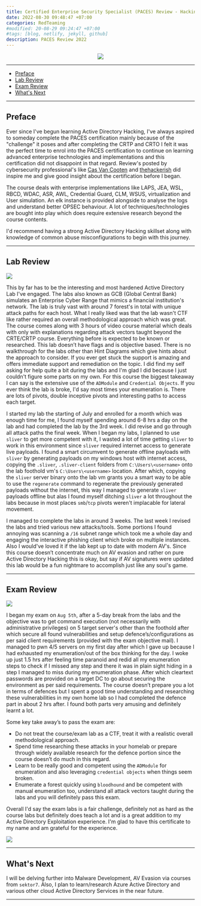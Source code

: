 ```yaml
---
title: Certified Enterprise Security Specialist (PACES) Review - Hacking "Global Central Bank (GCB)"
date: 2022-08-30 09:48:47 +07:00
categories: RedTeaming
#modified: 20-08-29 09:24:47 +07:00
#tags: [blog, netlify, jekyll, github]
description: PACES Review 2022
---
```


<p align="center">
     <img src="https://raw.githubusercontent.com/m3rcer/m3rcer.github.io/master/_posts/redteaming/Paces_Review/forest-map.png">
</p>

-------------------------------------------------------

- [Preface](#preface)
- [Lab Review](#lab-review)
- [Exam Review](#exam-review)
- [What's Next](#whats-next)

-------------------------------------------------------

## Preface

Ever since I've begun learning Active Directory Hacking, I've always aspired to someday complete the PACES certification mainly because of the "challenge" it poses and after completing the CRTP and CRTO I felt it was the perfect time to enrol into the PACES certification to continue on learning advanced enterprise technologies and implementations and this certification did not disappoint in that regard. Review's posted by cybersecurity professional's like [Cas Van Cooten](https://casvancooten.com/posts/2021/10/so-you-wanna-hack-a-bank-global-central-bank-paces-certification-review/) and [thehackerish](https://www.youtube.com/watch?v=XnvWijxOu1A) did inspire me and give good insight about the certification before I began.

The course deals with enterprise implementations like LAPS, JEA, WSL, RBCD, WDAC, ASR, AWL, Credential Guard, CLM, WSUS, virtualization and User simulation. An elk instance is provided alongside to analyse the logs and understand better OPSEC behaviour. A lot of techniques/technologies are bought into play which does require extensive research beyond the course contents.

I'd recommend having a strong Active Directory Hacking skillset along with knowledge of common abuse misconfigurations to begin with this journey.

-------------------------------------------------------

## Lab Review

![](https://github.com/m3rcer/m3rcer.github.io/raw/master/_posts/redteaming/Paces_Review/lab.png)

This by far has to be the interesting and most hardened Active Directory Lab I've engaged. The labs also known as GCB (Global Central Bank) simulates an Enterprise Cyber Range that mimics a financial institution's network. The lab is truly vast with around 7 forest's in total with unique attack paths for each host. What I really liked was that the lab wasn't CTF like rather required an overall methodological approach which was great. The course comes along with 3 hours of video course material which deals with only with explanations regarding attack vectors taught beyond the CRTE/CRTP course. Everything before is expected to be known or researched. 
This lab doesn’t have flags and is objective based. There is no walkthrough for the labs other than Hint Diagrams which give hints about the approach to consider. If you ever get stuck the support is amazing and offers immediate support and remediation on the topic. I did find my self asking for help quite a bit during the labs and I'm glad I did because I just couldn't figure some parts on my own. 
For this course the biggest takeaway I can say is the extensive use of the `ADModule` and `Credential Objects`. If you ever think the lab is broke, I'd say most times your enumeration is. There are lots of pivots, double inceptive pivots and interesting paths to access each target.

I started my lab the starting of July and enrolled for a month which was enough time for me, I found myself spending around 6-8 hrs a day on the lab and had completed the lab by the 3rd week. I did revise and go through all attack paths the final week. When I began my labs, I planned to use `sliver` to get more competent with it, I wasted a lot of time getting `sliver` to work in this environment since `sliver` required internet access to generate live payloads. I found a smart circumvent to generate offline payloads with `sliver` by generating payloads on my windows host with internet access, copying the `.sliver`, `.sliver-client` folders from `C:\Users\<username>` onto the lab foothold vm's `C:\Users\<username>` location. After which, copying the `sliver` server binary onto the lab vm grants you a smart way to be able to use the `regenerate` command to regenerate the previously generated payloads without the internet, this way I managed to generate `sliver` payloads offline but alas I found myself ditching `sliver` a lot throughout the labs because in most places `smb`/`tcp` pivots weren't implacable for lateral movement.

I managed to complete the labs in around 3 weeks. The last week I revised the labs and tried various new attacks/tools. Some portions I found annoying was scanning a `/16` subnet range which took me a whole day and engaging the interactive phishing client which broke on multiple instances. Also I would've loved it if the lab kept up to date with modern AV's. Since this course doesn’t concentrate much on AV evasion and rather on pure Active Directory Hacking this is okay, but say if AV signatures were updated this lab would be a fun nightmare to accomplish just like any soul's game.

-------------------------------------------------------

## Exam Review

![](https://github.com/m3rcer/m3rcer.github.io/raw/master/_posts/redteaming/Paces_Review/lab2.png)

I began my exam on `Aug 5th`, after a 5-day break from the labs and the objective was to get command execution (not necessarily with administrative privileges) on 5 target server's other than the foothold after which secure all found vulnerabilities and setup defence’s/configurations as per said client requirements (provided with the exam objective mail). I managed to pwn 4/5 servers on my first day after which I gave up because I had exhausted my enumeration/out of the box thinking for the day. I woke up just 1.5 hrs after feeling time paranoid and redid all my enumeration steps to check if I missed any step and there it was in plain sight hiding in a step I managed to miss during my enumeration phase. After which cleartext passwords are provided on a target DC to go about securing the environment as per said requirements. The course doesn’t prepare you a lot in terms of defences but I spent a good time understanding and researching these vulnerabilities in my own home lab so I had completed the defence part in about 2 hrs after. I found both parts very amusing and definitely learnt a lot. 

Some key take away’s to pass the exam are:
- Do not treat the course/exam lab as a CTF, treat it with a realistic overall methodological approach.
- Spend time researching these attacks in your homelab or prepare through widely available research for the defence portion since the course doesn’t do much in this regard.
- Learn to be really good and competent using the `ADModule` for enumeration and also leveraging `credential objects` when things seem broken. 
- Enumerate a forest quickly using `bloodhound` and be competent with manual enumeration too, understand all attack vectors taught during the labs and you will definitely pass this exam. 

Overall I'd say the exam labs is a fair challenge, definitely not as hard as the course labs but definitely does teach a lot and is a great addition to my Active Directory Exploitation experience. I'm glad to have this certificate to my name and am grateful for the experience.

![](https://github.com/m3rcer/m3rcer.github.io/raw/master/_posts/redteaming/Paces_Review/cert.png)

-------------------------------------------------------

## What's Next

I will be delving further into Malware Development, AV Evasion via courses from `sektor7`. Also, I plan to learn/research Azure Active Directory and various other cloud Active Directory Services in the near future.

-------------------------------------------------------
